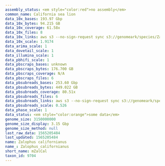 ```yaml
---
assembly_status: <em style="color:red">no assembly</em>
common_name: California sea lion
data_10x_bases: 193.97 Gbp
data_10x_bytes: 94.215 GB
data_10x_coverage: 61.58x
data_10x_files: 8
data_10x_links: aws s3 --no-sign-request sync s3://genomeark/species/Zalophus_californianus/mZalCal1/genomic_data/10x/ .<br>
data_10x_scale: 1.9174
data_arima_scale: 1
data_dovetail_scale: 1
data_illumina_scale: 1
data_pbhifi_scale: 1
data_pbscraps_bases: unknown
data_pbscraps_bytes: 176.700 GB
data_pbscraps_coverage: N/A
data_pbscraps_files: 6
data_pbsubreads_bases: 253.60 Gbp
data_pbsubreads_bytes: 449.022 GB
data_pbsubreads_coverage: 80.51x
data_pbsubreads_files: 6
data_pbsubreads_links: aws s3 --no-sign-request sync s3://genomeark/species/Zalophus_californianus/mZalCal1/genomic_data/pacbio/ . --exclude "*scraps.bam* --exclude "*ccs.bam*"<br>
data_pbsubreads_scale: 0.526
data_phase_scale: 1
data_status: <em style="color:orange">some data</em>
genome_size: 3150000000
genome_size_display: 3.15 Gbp
genome_size_method: null
last_raw_data: 1565205484
last_updated: 1565205484
name: Zalophus californianus
name_: Zalophus_californianus
short_name: mZalCal
taxon_id: 9704
---
```


